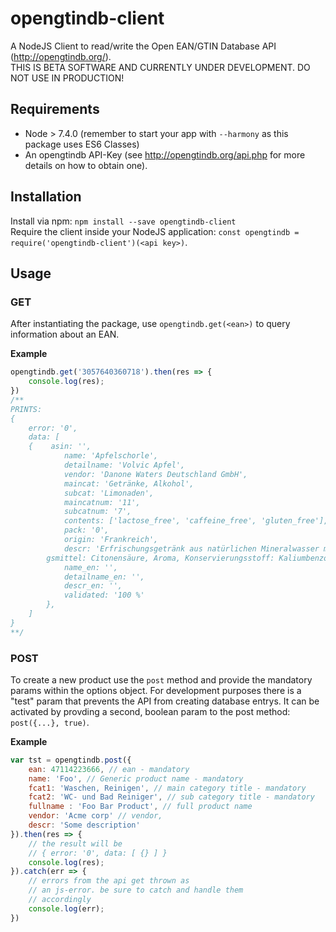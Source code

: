 # opengtindb-client
A NodeJS Client to read/write the Open EAN/GTIN Database API (http://opengtindb.org/).   
THIS IS BETA SOFTWARE AND CURRENTLY UNDER DEVELOPMENT. DO NOT USE IN PRODUCTION!

## Requirements
- Node > 7.4.0 (remember to start your app with `--harmony` as this package uses ES6 Classes)
- An opengtindb API-Key (see http://opengtindb.org/api.php for more details on how to obtain one).

## Installation
Install via npm: `npm install --save opengtindb-client`  
Require the client inside your NodeJS application: `const opengtindb = require('opengtindb-client')(<api key>)`.

## Usage

### GET
After instantiating the package, use `opengtindb.get(<ean>)` to query information about an EAN.  

**Example**
```js
opengtindb.get('3057640360718').then(res => {
    console.log(res);
})
/**
PRINTS:
{ 
    error: '0',
    data: [ 
    {    asin: '',
            name: 'Apfelschorle',
            detailname: 'Volvic Apfel',
            vendor: 'Danone Waters Deutschland GmbH',
            maincat: 'Getränke, Alkohol',
            subcat: 'Limonaden',
            maincatnum: '11',
            subcatnum: '7',
            contents: ['lactose_free', 'caffeine_free', 'gluten_free'],
            pack: '0',
            origin: 'Frankreich',
            descr: 'Erfrischungsgetränk aus natürlichen Mineralwasser mit Fruchtgeschmack\\nZutaten: Natürliches Mineralwasser Volvic (95,7%), Zucker (3%), Säuerun
        gsmittel: Citonensäure, Aroma, Konservierungsstoff: Kaliumbenzoat',
            name_en: '',
            detailname_en: '',
            descr_en: '',
            validated: '100 %' 
        },
    ] 
}
**/
```


### POST

To create a new product use the `post` method and provide the mandatory params within the options object.
For development purposes there is a "test" param that prevents the API from creating database entrys. 
It can be activated by provding a second, boolean param to the post method: `post({...}, true)`.

**Example**
```js
var tst = opengtindb.post({
    ean: 47114223666, // ean - mandatory
    name: 'Foo', // Generic product name - mandatory
    fcat1: 'Waschen, Reinigen', // main category title - mandatory
    fcat2: 'WC- und Bad Reiniger', // sub category title - mandatory
    fullname : 'Foo Bar Product', // full product name
    vendor: 'Acme corp' // vendor,
    descr: 'Some description'
}).then(res => {
    // the result will be 
    // { error: '0', data: [ {} ] }
    console.log(res);
}).catch(err => {
    // errors from the api get thrown as
    // an js-error. be sure to catch and handle them
    // accordingly
    console.log(err);
})
```

